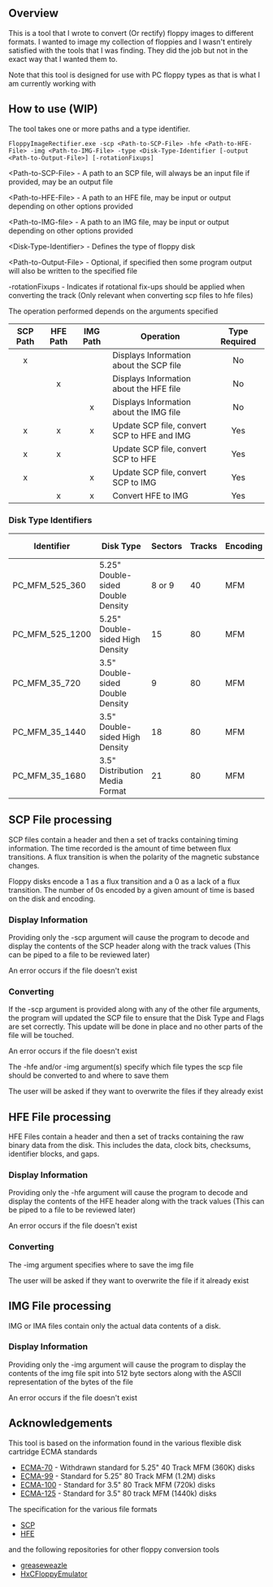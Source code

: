 ## Overview

This is a tool that I wrote to convert (Or rectify) floppy images to different formats. I wanted to image my collection of floppies and
I wasn't entirely satisfied with the tools that I was finding. They did the job but not in the exact way that I wanted them to.

Note that this tool is designed for use with PC floppy types as that is what I am currently working with

## How to use (WIP)

The tool takes one or more paths and a type identifier. 

```
FloppyImageRectifier.exe -scp <Path-to-SCP-File> -hfe <Path-to-HFE-File> -img <Path-to-IMG-File> -type <Disk-Type-Identifier [-output <Path-to-Output-File>] [-rotationFixups]
```

\<Path-to-SCP-File> - A path to an SCP file, will always be an input file if provided, may be an output file

\<Path-to-HFE-File> - A path to an HFE file, may be input or output depending on other options provided

\<Path-to-IMG-file> - A path to an IMG file, may be input or output depending on other options provided

\<Disk-Type-Identifier> - Defines the type of floppy disk

\<Path-to-Output-File> - Optional, if specified then some program output will also be written to the specified file

-rotationFixups - Indicates if rotational fix-ups should be applied when converting the track (Only relevant when converting scp files to hfe files)

The operation performed depends on the arguments specified

| SCP Path | HFE Path | IMG Path | Operation | Type Required |
|:--------:|:--------:|:--------:| --------- |:-------------:|
|    x     |          |          | Displays Information about the SCP file |      No       |
|          |    x     |          | Displays Information about the HFE file |      No       |
|          |          |     x    | Displays Information about the IMG file |      No       |
|    x     |    x     |     x    | Update SCP file, convert SCP to HFE and IMG |      Yes      |
|    x     |    x     |          | Update SCP file, convert SCP to HFE |      Yes      |
|    x     |          |     x    | Update SCP file, convert SCP to IMG |      Yes      |
|          |    x     |     x    | Convert HFE to IMG |      Yes      |


### Disk Type Identifiers

| Identifier | Disk Type | Sectors | Tracks | Encoding | Total Size |
| ---------- | --------------------------------- | ------ | -- | --- | ----------- |
| PC_MFM_525_360  | 5.25" Double-sided Double Density | 8 or 9 | 40 | MFM | 320k or 360 | 
| PC_MFM_525_1200 | 5.25" Double-sided High Density | 15 | 80 | MFM | 1200k |
| PC_MFM_35_720   | 3.5" Double-sided Double Density | 9 | 80 | MFM | 720k |
| PC_MFM_35_1440 | 3.5" Double-sided High Density | 18 | 80 | MFM | 1440k |
| PC_MFM_35_1680 | 3.5" Distribution Media Format | 21 | 80 | MFM | 1680k |

## SCP File processing

SCP files contain a header and then a set of tracks containing timing information. The time recorded is the amount
of time between flux transitions. A flux transition is when the polarity of the magnetic substance changes.

Floppy disks encode a 1 as a flux transition and a 0 as a lack of a flux transition. The number of 0s encoded by
a given amount of time is based on the disk and encoding.

### Display Information

Providing only the -scp argument will cause the program to decode and display the contents of the SCP header along with the track values
(This can be piped to a file to be reviewed later)

An error occurs if the file doesn't exist

### Converting

If the -scp argument is provided along with any of the other file arguments, the program will updated the SCP file to ensure that the 
Disk Type and Flags are set correctly. This update will be done in place and no other parts of the file will be touched.

An error occurs if the file doesn't exist

The -hfe and/or -img argument(s) specify which file types the scp file should be converted to and where to save them

The user will be asked if they want to overwrite the files if they already exist

## HFE File processing

HFE Files contain a header and then a set of tracks containing the raw binary data from the disk. This includes the data, clock bits, checksums, identifier blocks, and gaps.

### Display Information

Providing only the -hfe argument will cause the program to decode and display the contents of the HFE header along with the track values
(This can be piped to a file to be reviewed later)

An error occurs if the file doesn't exist

### Converting

The -img argument specifies where to save the img file

The user will be asked if they want to overwrite the file if it already exist

## IMG File processing

IMG or IMA files contain only the actual data contents of a disk. 

### Display Information

Providing only the -img argument will cause the program to display the contents of the img file spit into 512 byte sectors along
with the ASCII representation of the bytes of the file

An error occurs if the file doesn't exist

## Acknowledgements

This tool is based on the information found in the various flexible disk cartridge ECMA standards

* [ECMA-70] - Withdrawn standard for 5.25" 40 Track MFM (360K) disks
* [ECMA-99] - Standard for 5.25" 80 Track MFM (1.2M) disks
* [ECMA-100] - Standard for 3.5" 80 Track MFM (720k) disks
* [ECMA-125] - Standard for 3.5" 80 track MFM (1440k) disks

The specification for the various file formats

* [SCP][scp-spec]
* [HFE][hfe-spec]

and the following repositories for other floppy conversion tools

* [greaseweazle][github-gw]
* [HxCFloppyEmulator][github-hxc]

[docs-mfm]: Docs/MFM.md
[ECMA-70]: https://ecma-international.org/publications-and-standards/standards/ecma-70/
[ECMA-99]: https://ecma-international.org/publications-and-standards/standards/ecma-99/
[ECMA-100]: https://ecma-international.org/publications-and-standards/standards/ecma-100/
[ECMA-125]: https://ecma-international.org/publications-and-standards/standards/ecma-125/
[scp-spec]: https://www.cbmstuff.com/downloads/scp/scp_image_specs.txt
[hfe-spec]: https://hxc2001.com/download/floppy_drive_emulator/SDCard_HxC_Floppy_Emulator_HFE_file_format.pdf
[github-gw]: https://github.com/keirf/greaseweazle
[github-hxc]: https://github.com/jfdelnero/HxCFloppyEmulator